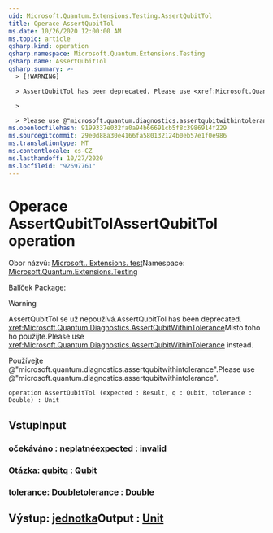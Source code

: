 ```yaml
---
uid: Microsoft.Quantum.Extensions.Testing.AssertQubitTol
title: Operace AssertQubitTol
ms.date: 10/26/2020 12:00:00 AM
ms.topic: article
qsharp.kind: operation
qsharp.namespace: Microsoft.Quantum.Extensions.Testing
qsharp.name: AssertQubitTol
qsharp.summary: >-
  > [!WARNING]

  > AssertQubitTol has been deprecated. Please use <xref:Microsoft.Quantum.Diagnostics.AssertQubitWithinTolerance> instead.

  >

  > Please use @"microsoft.quantum.diagnostics.assertqubitwithintolerance".
ms.openlocfilehash: 9199337e032fa0a94b66691cb5f8c3986914f229
ms.sourcegitcommit: 29e0d88a30e4166fa580132124b0eb57e1f0e986
ms.translationtype: MT
ms.contentlocale: cs-CZ
ms.lasthandoff: 10/27/2020
ms.locfileid: "92697761"
---
```

# <a name="assertqubittol-operation"></a><span data-ttu-id="b1d0a-102">Operace AssertQubitTol</span><span class="sxs-lookup"><span data-stu-id="b1d0a-102">AssertQubitTol operation</span></span>

<span data-ttu-id="b1d0a-103">Obor názvů: [Microsoft.. Extensions. test](xref:Microsoft.Quantum.Extensions.Testing)</span><span class="sxs-lookup"><span data-stu-id="b1d0a-103">Namespace: [Microsoft.Quantum.Extensions.Testing](xref:Microsoft.Quantum.Extensions.Testing)</span></span>

<span data-ttu-id="b1d0a-104">Balíček [](https://nuget.org/packages/)</span><span class="sxs-lookup"><span data-stu-id="b1d0a-104">Package: [](https://nuget.org/packages/)</span></span>


> [!WARNING]
> <span data-ttu-id="b1d0a-105">AssertQubitTol se už nepoužívá.</span><span class="sxs-lookup"><span data-stu-id="b1d0a-105">AssertQubitTol has been deprecated.</span></span> <span data-ttu-id="b1d0a-106"><xref:Microsoft.Quantum.Diagnostics.AssertQubitWithinTolerance>Místo toho ho použijte.</span><span class="sxs-lookup"><span data-stu-id="b1d0a-106">Please use <xref:Microsoft.Quantum.Diagnostics.AssertQubitWithinTolerance> instead.</span></span>
>
> <span data-ttu-id="b1d0a-107">Používejte @"microsoft.quantum.diagnostics.assertqubitwithintolerance".</span><span class="sxs-lookup"><span data-stu-id="b1d0a-107">Please use @"microsoft.quantum.diagnostics.assertqubitwithintolerance".</span></span>



```qsharp
operation AssertQubitTol (expected : Result, q : Qubit, tolerance : Double) : Unit
```


## <a name="input"></a><span data-ttu-id="b1d0a-108">Vstup</span><span class="sxs-lookup"><span data-stu-id="b1d0a-108">Input</span></span>

### <a name="expected--__invalidresult__"></a><span data-ttu-id="b1d0a-109">očekáváno __: <Result> neplatné__</span><span class="sxs-lookup"><span data-stu-id="b1d0a-109">expected : __invalid<Result>__</span></span>




### <a name="q--qubit"></a><span data-ttu-id="b1d0a-110">Otázka: [qubit](xref:microsoft.quantum.lang-ref.qubit)</span><span class="sxs-lookup"><span data-stu-id="b1d0a-110">q : [Qubit](xref:microsoft.quantum.lang-ref.qubit)</span></span>




### <a name="tolerance--double"></a><span data-ttu-id="b1d0a-111">tolerance: [Double](xref:microsoft.quantum.lang-ref.double)</span><span class="sxs-lookup"><span data-stu-id="b1d0a-111">tolerance : [Double](xref:microsoft.quantum.lang-ref.double)</span></span>





## <a name="output--unit"></a><span data-ttu-id="b1d0a-112">Výstup: [jednotka](xref:microsoft.quantum.lang-ref.unit)</span><span class="sxs-lookup"><span data-stu-id="b1d0a-112">Output : [Unit](xref:microsoft.quantum.lang-ref.unit)</span></span>

